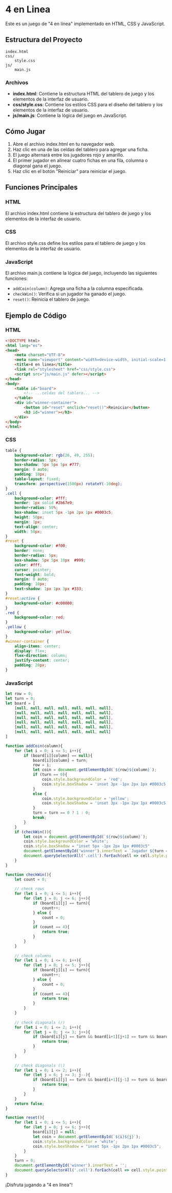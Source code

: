 # 4 en Linea

Este es un juego de "4 en línea" implementado en HTML, CSS y JavaScript.

## Estructura del Proyecto

```
index.html
css/
    style.css
js/
    main.js
```

### Archivos

- **index.html**: Contiene la estructura HTML del tablero de juego y los elementos de la interfaz de usuario.
- **css/style.css**: Contiene los estilos CSS para el diseño del tablero y los elementos de la interfaz de usuario.
- **js/main.js**: Contiene la lógica del juego en JavaScript.

## Cómo Jugar

1. Abre el archivo index.html en tu navegador web.
2. Haz clic en una de las celdas del tablero para agregar una ficha.
3. El juego alternará entre los jugadores rojo y amarillo.
4. El primer jugador en alinear cuatro fichas en una fila, columna o diagonal gana el juego.
5. Haz clic en el botón "Reiniciar" para reiniciar el juego.

## Funciones Principales

### HTML

El archivo index.html contiene la estructura del tablero de juego y los elementos de la interfaz de usuario.

### CSS

El archivo style.css define los estilos para el tablero de juego y los elementos de la interfaz de usuario.

### JavaScript

El archivo main.js contiene la lógica del juego, incluyendo las siguientes funciones:

- `addCoin(column)`: Agrega una ficha a la columna especificada.
- `checkWin()`: Verifica si un jugador ha ganado el juego.
- `reset()`: Reinicia el tablero de juego.

## Ejemplo de Código

### HTML

```html
<!DOCTYPE html>
<html lang="es">
<head>
    <meta charset="UTF-8">
    <meta name="viewport" content="width=device-width, initial-scale=1.0">
    <title>4 en linea</title>
    <link rel="stylesheet" href="css/style.css">
    <script src="js/main.js" defer></script>
</head>
<body>
    <table id="board">
        <!-- ...celdas del tablero... -->
    </table>
    <div id="winner-container">
        <button id="reset" onclick="reset()">Reiniciar</button>
        <h3 id="winner"></h3>
    </div>
</body>
</html>
```

### CSS

```css
table {
    background-color: rgb(26, 49, 255);
    border-radius: 5px;
    box-shadow: 5px 5px 5px #777;
    margin: 0 auto;
    padding: 10px;
    table-layout: fixed;
    transform: perspective(1500px) rotateY(-10deg);
}
.cell {
    background-color: #fff;
    border: 1px solid #2b67e9;
    border-radius: 50%;
    box-shadow: inset 5px -1px 2px 1px #0003c5;
    height: 50px;
    margin: 1px;
    text-align: center;
    width: 50px;
}
#reset {
    background-color: #f00;
    border: none;
    border-radius: 5px;
    box-shadow: 5px 5px 10px  #999;
    color: #fff;
    cursor: pointer;
    font-weight: bold;
    margin: 0 auto;
    padding: 10px;
    text-shadow: 1px 1px 3px #333;
}
#reset:active {
    background-color: #c00000;
}
.red {
    background-color: red;
}
.yellow {
    background-color: yellow;
}
#winner-container {
    align-items: center;
    display: flex;
    flex-direction: column;
    justify-content: center;
    padding: 20px;
}
```

### JavaScript

```js
let row = 0;
let turn = 0;
let board = [
    [null, null, null, null, null, null, null],
    [null, null, null, null, null, null, null],
    [null, null, null, null, null, null, null],
    [null, null, null, null, null, null, null],
    [null, null, null, null, null, null, null],
    [null, null, null, null, null, null, null]
]

function addCoin(column){
    for (let i = 0; i <= 5; i++){
        if (board[i][column] == null){
            board[i][column] = turn;
            row = i;
            let coin = document.getElementById(`${row}${column}`);
            if (turn == 0){
                coin.style.backgroundColor = 'red';
                coin.style.boxShadow = 'inset 3px -1px 2px 1px #0003c5';
            }
            else {
                coin.style.backgroundColor = 'yellow';
                coin.style.boxShadow = 'inset 3px -1px 2px 1px #0003c5';
            }
            turn = turn == 0 ? 1 : 0;
            break;
        }
    }
    if (checkWin()){
        let coin = document.getElementById(`${row}${column}`);
        coin.style.backgroundColor = 'white';
        coin.style.boxShadow = "inset 5px -1px 2px 1px #0003c5"
        document.getElementById('winner').innerText = `Jugador ${turn == 0 ? "Rojo" : "Amarillo"} gana!`;
        document.querySelectorAll('.cell').forEach(cell => cell.style.pointerEvents = 'none');
    }
}

function checkWin(){
    let count = 0;
    
    // check rows
    for (let i = 0; i <= 5; i++){ 
        for (let j = 0; j <= 6; j++){
            if (board[i][j] == turn){
                count++;
            } else {
                count = 0;
            }
            if (count == 4){
                return true;
            }
        }
    }
    
    // check columns
    for (let i = 0; i <= 6; i++){ 
        for (let j = 0; j <= 5; j++){
            if (board[j][i] == turn){
                count++;
            } else {
                count = 0;
            }
            if (count == 4){
                return true;
            }
        }
    }
    
    // check diagonals (/)
    for (let i = 0; i <= 2; i++){ 
        for (let j = 0; j <= 3; j++){
            if (board[i][j] == turn && board[i+1][j+1] == turn && board[i+2][j+2] == turn && board[i+3][j+3] == turn){
                return true;
            }
        }
    }
    
    // check diagonals (\)
    for (let i = 0; i <= 2; i++){ 
        for (let j = 6; j >= 3; j--){
            if (board[i][j] == turn && board[i+1][j-1] == turn && board[i+2][j-2] == turn && board[i+3][j-3] == turn){
                return true;
            }
        }
    }
    return false;
}

function reset(){
    for (let i = 0; i <= 5; i++){
        for (let j = 0; j <= 6; j++){
            board[i][j] = null;
            let coin = document.getElementById(`${i}${j}`);
            coin.style.backgroundColor = 'white';
            coin.style.boxShadow = "inset 5px -1px 2px 1px #0003c5";
        }
    }
    turn = 0;
    document.getElementById('winner').innerText = '';
    document.querySelectorAll('.cell').forEach(cell => cell.style.pointerEvents = 'auto');
}
```

¡Disfruta jugando a "4 en línea"!
